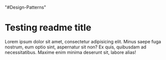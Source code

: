 "#Design-Patterns" 

<h1>Testing readme title</h1>
<p>Lorem ipsum dolor sit amet, consectetur adipisicing elit. Minus saepe fuga nostrum, eum optio sint, aspernatur sit non? Ex quis, quibusdam ad necessitatibus. Maxime enim minima deserunt sit, labore alias!</p>
